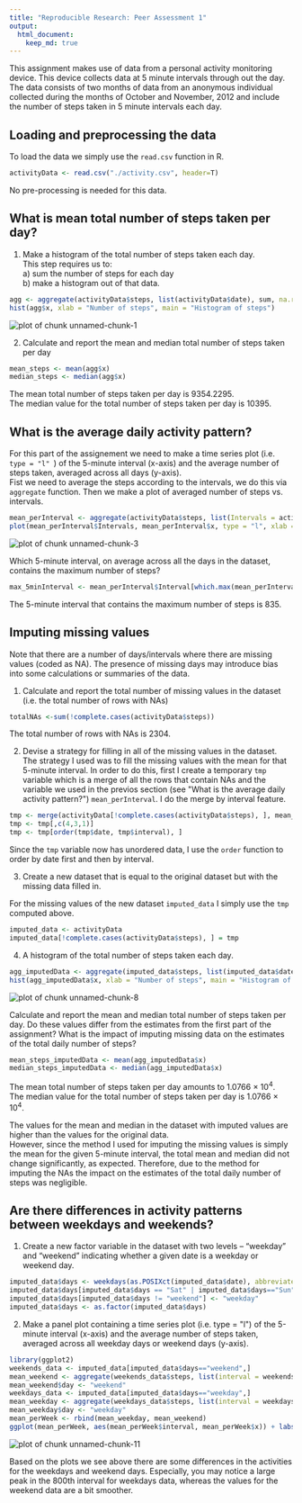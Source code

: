 ```yaml
---
title: "Reproducible Research: Peer Assessment 1"
output: 
  html_document:
    keep_md: true
---
```


This assignment makes use of data from a personal activity monitoring device. This device collects data at 5 minute intervals through out the day. The data consists of two months of data from an anonymous individual collected during the months of October and November, 2012 and include the number of steps taken in 5 minute intervals each day.

## Loading and preprocessing the data
To load the data we simply use the `read.csv` function in R. 

```r
activityData <- read.csv("./activity.csv", header=T)
```
No pre-processing is needed for this data.

## What is mean total number of steps taken per day?
1. Make a histogram of the total number of steps taken each day.  
  This step requires us to:  
a) sum the number of steps for each day  
b) make a histogram out of that data.    

```r
agg <- aggregate(activityData$steps, list(activityData$date), sum, na.rm=T)
hist(agg$x, xlab = "Number of steps", main = "Histogram of steps")
```

![plot of chunk unnamed-chunk-1](figure/unnamed-chunk-1.png) 

2. Calculate and report the mean and median total number of steps taken per day

```r
mean_steps <- mean(agg$x)
median_steps <- median(agg$x)
```
  The mean total number of steps taken per day is 9354.2295.  
  The median value for the total number of steps taken per day is 10395.

## What is the average daily activity pattern?
For this part of the assignement we need to make a time series plot (i.e. `type = "l" `) of the 5-minute interval (x-axis) and the average number of steps taken, averaged across all days (y-axis).  
Fist we need to average the steps according to the intervals, we do this via `aggregate` function. Then we make a plot of averaged number of steps vs. intervals.  

```r
mean_perInterval <- aggregate(activityData$steps, list(Intervals = activityData$interval), mean, na.rm=T)
plot(mean_perInterval$Intervals, mean_perInterval$x, type = "l", xlab = "Intervals", ylab = "Average # of steps", main = "Average daily activity pattern")
```

![plot of chunk unnamed-chunk-3](figure/unnamed-chunk-3.png) 

Which 5-minute interval, on average across all the days in the dataset, contains the maximum number of steps?

```r
max_5minInterval <- mean_perInterval$Interval[which.max(mean_perInterval$x)]
```
The 5-minute interval that contains the maximum number of steps is 835.

## Imputing missing values
Note that there are a number of days/intervals where there are missing values (coded as NA). The presence of missing days may introduce bias into some calculations or summaries of the data.

1. Calculate and report the total number of missing values in the dataset (i.e. the total number of rows with NAs)

```r
totalNAs <-sum(!complete.cases(activityData$steps))
```
The total number of rows with NAs is 2304.

2. Devise a strategy for filling in all of the missing values in the dataset.  
The strategy I used was to fill the missing values with the mean for that 5-minute interval. In order to do this, first I create a temporary `tmp` variable which is a merge of all the rows that contain NAs and the variable we used in the previos section (see "What is the average daily activity pattern?") `mean_perInterval`. I do the merge by interval feature.  

```r
tmp <- merge(activityData[!complete.cases(activityData$steps), ], mean_perInterval, by.x = "interval", by.y = "Intervals")
tmp <- tmp[,c(4,3,1)]
tmp <- tmp[order(tmp$date, tmp$interval), ]
```

Since the `tmp` variable now has unordered data, I use the `order` function to order by date first and then by interval.

3. Create a new dataset that is equal to the original dataset but with the missing data filled in.

For the missing values of the new dataset `imputed_data` I simply use the `tmp` computed above.  

```r
imputed_data <- activityData
imputed_data[!complete.cases(activityData$steps), ] = tmp
```

4. A histogram of the total number of steps taken each day.  

```r
agg_imputedData <- aggregate(imputed_data$steps, list(imputed_data$date), sum, na.rm=T)
hist(agg_imputedData$x, xlab = "Number of steps", main = "Histogram of steps for imputed data")
```

![plot of chunk unnamed-chunk-8](figure/unnamed-chunk-8.png) 

Calculate and report the mean and median total number of steps taken per day. Do these values differ from the estimates from the first part of the assignment? What is the impact of imputing missing data on the estimates of the total daily number of steps?  


```r
mean_steps_imputedData <- mean(agg_imputedData$x)
median_steps_imputedData <- median(agg_imputedData$x)
```

The mean total number of steps taken per day amounts to 1.0766 &times; 10<sup>4</sup>.  
The median value for the total number of steps taken per day is 1.0766 &times; 10<sup>4</sup>.

The values for the mean and median in the dataset with imputed values are higher than the values for the original data.  
However, since the method I used for imputing the missing values is simply the mean for the given 5-minute interval, the total mean and median did not change significantly, as expected. Therefore, due to the method for imputing the NAs the impact on the estimates of the total daily number of steps was negligible.

## Are there differences in activity patterns between weekdays and weekends?

1. Create a new factor variable in the dataset with two levels – “weekday” and “weekend” indicating whether a given date is a weekday or weekend day.

```r
imputed_data$days <- weekdays(as.POSIXct(imputed_data$date), abbreviate = T)
imputed_data$days[imputed_data$days == "Sat" | imputed_data$days=="Sun"] <- "weekend"
imputed_data$days[imputed_data$days != "weekend"] <- "weekday"
imputed_data$days <- as.factor(imputed_data$days)
```

2. Make a panel plot containing a time series plot (i.e. type = "l") of the 5-minute interval (x-axis) and the average number of steps taken, averaged across all weekday days or weekend days (y-axis).


```r
library(ggplot2)
weekends_data <- imputed_data[imputed_data$days=="weekend",]
mean_weekend <- aggregate(weekends_data$steps, list(interval = weekends_data$interval), mean, na.rm=T)
mean_weekend$day <- "weekend"
weekdays_data <- imputed_data[imputed_data$days=="weekday",]
mean_weekday <- aggregate(weekdays_data$steps, list(interval = weekdays_data$interval), mean, na.rm=T)
mean_weekday$day <- "weekday"
mean_perWeek <- rbind(mean_weekday, mean_weekend)
ggplot(mean_perWeek, aes(mean_perWeek$interval, mean_perWeek$x)) + labs(title = "Activities during the weekdays and weekends", x = "Interval", y = "Average number of steps") + geom_line() + facet_grid(day ~ .)
```

![plot of chunk unnamed-chunk-11](figure/unnamed-chunk-11.png) 

Based on the plots we see above there are some differences in the activities for the weekdays and weekend days. Especially, you may notice a large peak in the 800th interval for weekdays data, whereas the values for the weekend data are a bit smoother.
